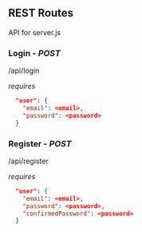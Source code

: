 ## REST Routes
API for server.js


### Login - *POST*
/api/login

_requires_

```json
  "user": {
    "email": <email>,
    "password": <password>
  }
```


### Register - *POST*
/api/register

_requires_

```json
  "user": {
    "email": <email>,
    "password": <password>,
    "confirmedPassword": <password>
  }
```
